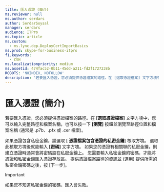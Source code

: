 ```yaml
---
title: 匯入憑證 (簡介)
ms.reviewer: null
ms.author: serdars
author: SerdarSoysal
manager: serdars
audience: ITPro
ms.topic: article
ms.custom:
  - ms.lync.dep.DeployCertImportBasics
ms.prod: skype-for-business-itpro
f1.keywords:
  - CSH
ms.localizationpriority: medium
ms.assetid: 474fac52-0b11-45dd-a211-fd2f1727238b
ROBOTS: 'NOINDEX, NOFOLLOW'
description: '若要匯入憑證，您必須提供憑證檔案的路徑。在 [選取憑證檔案] 文字方塊中，您可以輸入完整路徑和檔案名稱，也可以按一下 [瀏覽] 按鈕並瀏覽至路徑位置和檔案名稱 (通常是 .p7b、.pfx 或 .cer 檔案)。'
---
```


# <a name="import-certificate-intro"></a>匯入憑證 (簡介)
 
若要匯入憑證，您必須提供憑證檔案的路徑。在 **[選取憑證檔案]** 文字方塊中，您可以輸入完整路徑和檔案名稱，也可以按一下 **[瀏覽]** 按鈕並瀏覽至路徑位置和檔案名稱 (通常是 .p7b、.pfx 或 .cer 檔案)。
  
如果憑證包含私密金鑰，請選取 [ **憑證檔案包含憑證的私密金鑰**] 核取方塊。 選取此核取方塊後就能輸入 **[密碼]** 文字方塊。 如果您的憑證有相關聯的私密金鑰，則建立憑證時通常會將密碼設在私密金鑰上。 您需要輸入私密金鑰的密碼，才能將憑證和私密金鑰匯入憑證存放區。 提供憑證檔案路徑的資訊並 (選用) 提供所需的私密金鑰密碼之後，按 [下一步]。
  
> [!IMPORTANT]
> 如果您不知道私密金鑰的密碼，匯入會失敗。 
  

